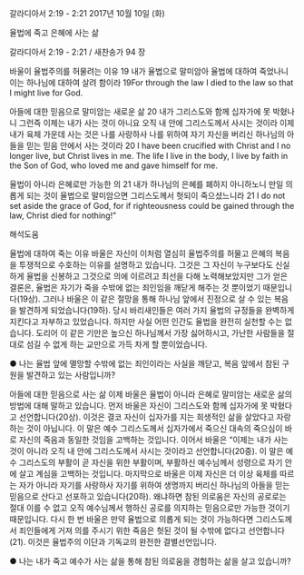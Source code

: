 갈라디아서 2:19 - 2:21 
2017년 10월 10일 (화)

율법에 죽고 은혜에 사는 삶



갈라디아서 2:19 - 2:21 / 새찬송가 94 장


바울이 율법주의를 허물려는 이유
19 내가 율법으로 말미암아 율법에 대하여 죽었나니 이는 하나님에 대하여 살려 함이라
19For through the law I died to the law so that I might live for God.

아들에 대한 믿음으로 말미암는 새로운 삶
20 내가 그리스도와 함께 십자가에 못 박혔나니 그런즉 이제는 내가 사는 것이 아니요 오직 내 안에 그리스도께서 사시는 것이라 이제 내가 육체 가운데 사는 것은 나를 사랑하사 나를 위하여 자기 자신을 버리신 하나님의 아들을 믿는 믿음 안에서 사는 것이라
20 I have been crucified with Christ and I no longer live, but Christ lives in me. The life I live in the body, I live by faith in the Son of God, who loved me and gave himself for me.

율법이 아니라 은혜로만 가능한 의
21 내가 하나님의 은혜를 폐하지 아니하노니 만일 의롭게 되는 것이 율법으로 말미암으면 그리스도께서 헛되이 죽으셨느니라
21 I do not set aside the grace of God, for if righteousness could be gained through the law, Christ died for nothing!”

해석도움





율법에 대하여 죽는 이유
바울은 자신이 이처럼 열심히 율법주의를 허물고 은혜의 복음을 투쟁적으로 수호하는 이유를 설명하고 있습니다. 그것은 그 자신이 누구보다도 신실하게 율법을 신봉하고 그것으로 의에 이르려고 최선을 다해 노력해보았지만 그가 얻은 결론은, 율법은 자기가 죽을 수밖에 없는 죄인임을 깨닫게 해주는 것 뿐이었기 때문입니다(19상). 그러나 바울은 이 같은 절망을 통해 하나님 앞에서 진정으로 살 수 있는 복음을 발견하게 되었습니다(19하). 당시 바리새인들은 여러 가지 율법의 규정들을 완벽하게 지킨다고 자부하고 있었습니다. 하지만 사실 어떤 인간도 율법을 완전히 실천할 수는 없습니다. 도리어 이 같은 기만은 높으신 하나님께서 가장 싫어하시고, 가난한 사람들을 절대로 섬길 수 없게 하는 교만으로 가득 차게 할 뿐이었습니다.

● 나는 율법 앞에 멸망할 수밖에 없는 죄인이라는 사실을 깨닫고, 복음 앞에서 참된 구원을 발견하고 있는 사람입니까?

아들에 대한 믿음으로 사는 삶
이제 바울은 율법이 아니라 은혜로 말미암는 새로운 삶의 방법에 대해 말하고 있습니다. 먼저 바울은 자신이 그리스도와 함께 십자가에 못 박혔다고 선언합니다(20상). 이것은 결코 자신이 십자가를 지는 희생적인 삶을 살았다고 자랑하는 것이 아닙니다. 이 말은 예수 그리스도께서 십자가에서 죽으신 대속의 죽으심이 바로 자신의 죽음과 동일한 것임을 고백하는 것입니다. 이어서 바울은 “이제는 내가 사는 것이 아니라 오직 내 안에 그리스도께서 사시는 것이라고 선언합니다(20중). 이 말은 예수 그리스도의 부활이 곧 자신을 위한 부활이며, 부활하신 예수님께서 성령으로 자기 안에 살고 계심을 고백하는 것입니다. 마지막으로 바울은 이제 자신은 더 이상 육체를 따르는 자가 아니라 자기를 사랑하사 자기를 위하여 생명까지 버리신 하나님의 아들을 믿는 믿음으로 산다고 선포하고 있습니다(20하). 왜냐하면 참된 의로움은 자신의 공로로는 절대 이를 수 없고 오직 예수님께서 행하신 공로를 의지하는 믿음으로만 가능한 것이기 때문입니다. 다시 한 번 바울은 만약 율법으로 의롭게 되는 것이 가능하다면 그리스도께서 죄인들에게 거져 의를 주시기 위한 죽음은 헛된 것이 될 수밖에 없다고 선언합니다(21). 이것은 율법주의 이단과 기독교의 완전한 결별선언입니다.

● 나는 내가 죽고 예수가 사는 삶을 통해 참된 의로움을 경험하는 삶을 살고 있습니까?